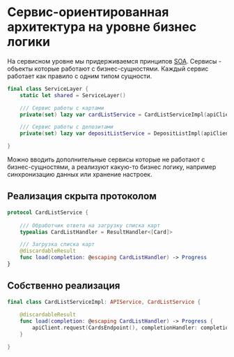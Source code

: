 # Сервис-ориентированная архитектура на уровне бизнес логики

На сервисном уровне мы придерживаемся принципов [SOA](https://ru.wikipedia.org/wiki/Сервис-ориентированная_архитектура).
Сервисы - объекты которые работают с бизнес-сущностями. Каждый сервис работает как правило с одним типом сущности. 

```swift
final class ServiceLayer {
    static let shared = ServiceLayer()

    /// Сервис работы с картами
    private(set) lazy var cardListService = CardListServiceImpl(apiClient: apiClient)

    /// Сервис работы с депозитами
    private(set) lazy var depositListService = DepositListImpl(apiClient: apiClient)

}
```

Можно вводить дополнительные сервисы которые не работают с бизнес-сущностями, а реализуют какую-то бизнес логику, например синхронизацию данных или хранение настроек.

## Реализация скрыта протоколом

```swift
protocol CardListService {
    
    /// Обработчик ответа на загрузку списка карт
    typealias CardListHandler = ResultHandler<[Card]>

    /// Загрузка списка карт
    @discardableResult
    func load(completion: @escaping CardListHandler) -> Progress
}

```

## Собственно реализация

```swift
final class CardListServiceImpl: APIService, CardListService {
    
    @discardableResult
    func load(completion: @escaping CardListHandler) -> Progress {
        apiClient.request(CardsEndpoint(), completionHandler: completion)
    }

}
```